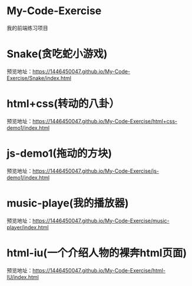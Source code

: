 # My-Code-Exercise
 我的前端练习项目
# Snake(贪吃蛇小游戏)
预览地址：https://1446450047.github.io/My-Code-Exercise/Snake/index.html
# html+css(转动的八卦）
预览地址：https://1446450047.github.io/My-Code-Exercise/html+css-demo1/index.html
# js-demo1(拖动的方块)
预览地址：https://1446450047.github.io/My-Code-Exercise/js-demo1/index.html
# music-playe(我的播放器)
预览地址：https://1446450047.github.io/My-Code-Exercise/music-player/index.html
# html-iu(一个介绍人物的裸奔html页面)
预览地址：https://1446450047.github.io/My-Code-Exercise/html-IU/index.html

